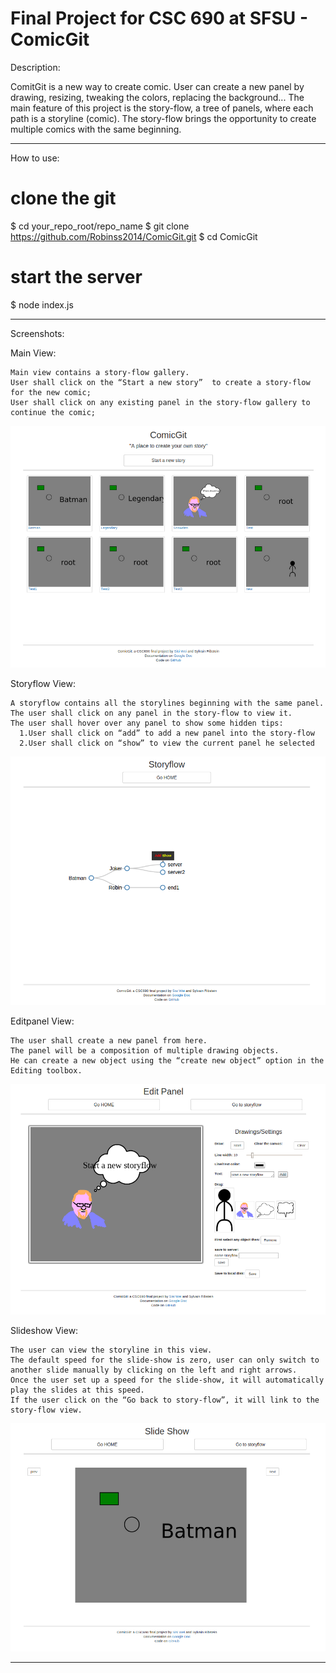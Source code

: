 Final Project for CSC 690 at SFSU - ComicGit
=====

Description:

ComitGit is a new way to create comic. User can create a new panel by drawing, resizing, tweaking the colors, replacing the background... The main feature of this project is the story-flow, a tree of panels, where each path is a storyline (comic). The story-flow brings the opportunity to create multiple comics with the same beginning.

----------------------------------------------------------
How to use:

  # clone the git
  $ cd your_repo_root/repo_name
  $ git clone https://github.com/Robinss2014/ComicGit.git
  $ cd ComicGit

  # start the server
  $ node index.js

----------------------------------------------------------


Screenshots:

  Main View:
  
    Main view contains a story-flow gallery. 
    User shall click on the “Start a new story”  to create a story-flow for the new comic;
    User shall click on any existing panel in the story-flow gallery to continue the comic;
    
  ![Main View](https://raw.githubusercontent.com/Robinss2014/ComicGit/master/assets/imgs/index.png)
  
  
  Storyflow View:
  
    A storyflow contains all the storylines beginning with the same panel.
    The user shall click on any panel in the story-flow to view it.
    The user shall hover over any panel to show some hidden tips:
      1.User shall click on “add” to add a new panel into the story-flow
      2.User shall click on “show” to view the current panel he selected
  ![storyflow View](https://raw.githubusercontent.com/Robinss2014/ComicGit/master/assets/imgs/storyflowView.png)
  
  
  Editpanel View:
  
    The user shall create a new panel from here.
    The panel will be a composition of multiple drawing objects.
    He can create a new object using the “create new object” option in the Editing toolbox. 
  ![editpanel View](https://raw.githubusercontent.com/Robinss2014/ComicGit/master/assets/imgs/editpanelView.png)
  
  
  Slideshow View:
  
    The user can view the storyline in this view. 
    The default speed for the slide-show is zero, user can only switch to another slide manually by clicking on the left and right arrows.
    Once the user set up a speed for the slide-show, it will automatically play the slides at this speed.
    If the user click on the “Go back to story-flow”, it will link to the story-flow view.
  ![Slide Show View](https://raw.githubusercontent.com/Robinss2014/ComicGit/master/assets/imgs/slideshowView.png)

----------------------------------------------------------

